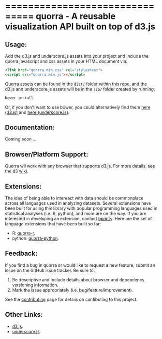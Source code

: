 ===============================
quorra - A reusable visualization API built on top of d3.js
===============================


Usage:
------

Add the d3.js and underscore.js assets into your project and include the quorra javascript and css assets in your HTML document via:

```html
<link href="quorra.min.css" rel="stylesheet">
<script src="quorra.min.js"></script>
```

Quorra assets can be found in the `dist/` folder within this repo, and the d3.js and underscore.js assets will be in the `lib/` folder created by running:

```bash
bower install
```

Or, if you don't want to use bower, you could alternatively find them [here (d3.js)](https://raw.githubusercontent.com/mbostock/d3/master/d3.min.js) and [here (underscore.js)](https://raw.githubusercontent.com/jashkenas/underscore/master/underscore-min.js).


Documentation:
-------------

Coming soon ...


Browser/Platform Support:
--------

Quorra wil work with any browser that supports d3.js. For more details, see the d3 [wiki](https://github.com/mbostock/d3/wiki#user-content-browser--platform-support>).


Extensions:
----------

The idea of being able to intereact with data should be commonplace across all languages used in analyzing datasets. Several extensions have been built for using this library with popular programming languages used in statistical analyses (i.e. R, python), and more are on the way. If you are interested in developing an extension, contact [bprinty](http://github.com/bprinty). Here are the set of language extensions that have been built so far:

* R: [quorra-r](http://github.com/bprinty/quorra-r).
* python: [quorra-python](http://github.com/bprinty/quorra-python).



Feedback:
--------

If you find a bug in quorra or would like to request a new feature, submit an issue on the GitHub issue tracker. Be sure to:

1. Be descriptive and include details about browser and dependency versioning information.
2. Mark the issue appropriately (i.e. bug/feature/improvement).

See the [contributing](https://github.com/bprinty/quorra/blob/master/CONTRIBUTING.rst) page for details on contibuting to this project.


Other Links:
-----------

* [d3.js](https://github.com/mbostock/d3).
* [underscore.js](https://github.com/jashkenas/underscore).

